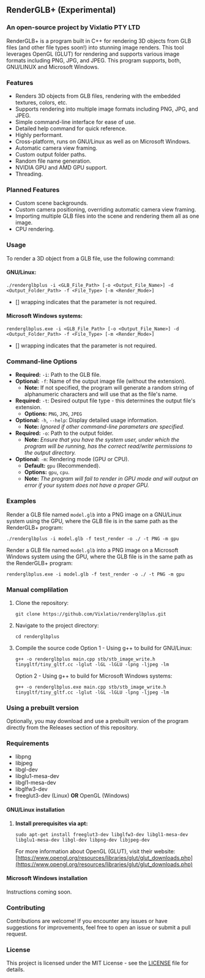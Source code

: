 ## RenderGLB+ (Experimental)
### An open-source project by Vixlatio PTY LTD

RenderGLB+ is a program built in C++ for rendering 3D objects from GLB files (and other file types soon!) into stunning image renders. This tool leverages OpenGL (GLUT) for rendering and supports various image formats including PNG, JPG, and JPEG. This program supports, both, GNU/LINUX and Microsoft Windows.

### Features

- Renders 3D objects from GLB files, rendering with the embedded textures, colors, etc.
- Supports rendering into multiple image formats including PNG, JPG, and JPEG.
- Simple command-line interface for ease of use.
- Detailed help command for quick reference.
- Highly performant.
- Cross-platform, runs on GNU/Linux as well as on Microsoft Windows.
- Automatic camera view framing.
- Custom output folder paths.
- Random file name generation.
- NVIDIA GPU and AMD GPU support.
- Threading.

### Planned Features
- Custom scene backgrounds.
- Custom camera positioning, overriding automatic camera view framing.
- Importing multiple GLB files into the scene and rendering them all as one image.
- CPU rendering.

### Usage

To render a 3D object from a GLB file, use the following command:

#### GNU/Linux:

```
./renderglbplus -i <GLB_File_Path> [-o <Output_File_Name>] -d <Output_Folder_Path> -f <File_Type> [-m <Render_Mode>]
```

* [] wrapping indicates that the parameter is not required.

#### Microsoft Windows systems:

```
renderglbplus.exe -i <GLB_File_Path> [-o <Output_File_Name>] -d <Output_Folder_Path> -f <File_Type> [-m <Render_Mode>]
```

* [] wrapping indicates that the parameter is not required.

### Command-line Options

- **Required:** `-i`: Path to the GLB file.
- **Optional:** `-f`: Name of the output image file (without the extension).
   - **Note:** If not specified, the program will generate a random string of alphanumeric characters and will use that as the file's name.
- **Required:** `-t`: Desired output file type - this determines the output file's extension.
   - **Options:** `PNG`, `JPG`, `JPEG`
- **Optional:** `-h`, `--help`: Display detailed usage information.
   - **Note:** *Ignored if other command-line parameters are specified.*
- **Required:** `-o`: Path to the output folder.
   - **Note:** *Ensure that you have the system user, under which the program will be running, has the correct read/write permissions to the output directory.*
- **Optional:** `-m`: Rendering mode (GPU or CPU).
   - **Default:** `gpu` (Recommended).
   - **Options:** `gpu`, `cpu`.
   - **Note:** *The program will fail to render in GPU mode and will output an error if your system does not have a proper GPU.*

### Examples

Render a GLB file named `model.glb` into a PNG image on a GNU/Linux system using the GPU, where the GLB file is in the same path as the RenderGLB+ program:
```
./renderglbplus -i model.glb -f test_render -o ./ -t PNG -m gpu
```

Render a GLB file named `model.glb` into a PNG image on a Microsoft Windows system using the GPU, where the GLB file is in the same path as the RenderGLB+ program:
```
renderglbplus.exe -i model.glb -f test_render -o ./ -t PNG -m gpu
```

### Manual complilation

1. Clone the repository:
   ```
   git clone https://github.com/Vixlatio/renderglbplus.git
   ```

2. Navigate to the project directory:
   ```
   cd renderglbplus
   ```

3. Compile the source code
     Option 1 - Using g++ to build for GNU/Linux:
     ```
     g++ -o renderglbplus main.cpp stb/stb_image_write.h tinygltf/tiny_gltf.cc -lglut -lGL -lGLU -lpng -ljpeg -lm
     ```
     Option 2 - Using g++ to build for Microsoft Windows systems:
     ```
     g++ -o renderglbplus.exe main.cpp stb/stb_image_write.h tinygltf/tiny_gltf.cc -lglut -lGL -lGLU -lpng -ljpeg -lm
     ```

### Using a prebuilt version

Optionally, you may download and use a prebuilt version of the program directly from the Releases section of this repository.

### Requirements

- libpng
- libjpeg
- libgl-dev
- libglu1-mesa-dev
- libgl1-mesa-dev
- libglfw3-dev
- freeglut3-dev (Linux) __OR__ OpenGL (Windows)

#### GNU/Linux installation

1. **Install prerequisites via apt:**

   `sudo apt-get install freeglut3-dev libglfw3-dev libgl1-mesa-dev libglu1-mesa-dev libgl-dev libpng-dev libjpeg-dev`

   For more information about OpenGL (GLUT), visit their website: [https://www.opengl.org/resources/libraries/glut/glut_downloads.php](https://www.opengl.org/resources/libraries/glut/glut_downloads.php)

#### Microsoft Windows installation

Instructions coming soon.

### Contributing

Contributions are welcome! If you encounter any issues or have suggestions for improvements, feel free to open an issue or submit a pull request.

### License

This project is licensed under the MIT License - see the [LICENSE](LICENSE) file for details.
